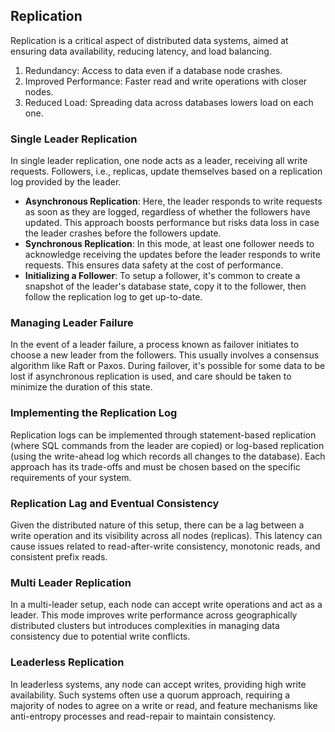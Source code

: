 ## Replication

Replication is a critical aspect of distributed data systems, aimed at ensuring data availability, reducing latency, and load balancing.

1. Redundancy: Access to data even if a database node crashes.
2. Improved Performance: Faster read and write operations with closer nodes.
3. Reduced Load: Spreading data across databases lowers load on each one.

### Single Leader Replication

In single leader replication, one node acts as a leader, receiving all write requests. Followers, i.e., replicas, update themselves based on a replication log provided by the leader. 

- **Asynchronous Replication**: Here, the leader responds to write requests as soon as they are logged, regardless of whether the followers have updated. This approach boosts performance but risks data loss in case the leader crashes before the followers update.
- **Synchronous Replication**: In this mode, at least one follower needs to acknowledge receiving the updates before the leader responds to write requests. This ensures data safety at the cost of performance.
- **Initializing a Follower**: To setup a follower, it's common to create a snapshot of the leader's database state, copy it to the follower, then follow the replication log to get up-to-date.

### Managing Leader Failure

In the event of a leader failure, a process known as failover initiates to choose a new leader from the followers. This usually involves a consensus algorithm like Raft or Paxos. During failover, it's possible for some data to be lost if asynchronous replication is used, and care should be taken to minimize the duration of this state.

### Implementing the Replication Log

Replication logs can be implemented through statement-based replication (where SQL commands from the leader are copied) or log-based replication (using the write-ahead log which records all changes to the database). Each approach has its trade-offs and must be chosen based on the specific requirements of your system.

### Replication Lag and Eventual Consistency

Given the distributed nature of this setup, there can be a lag between a write operation and its visibility across all nodes (replicas). This latency can cause issues related to read-after-write consistency, monotonic reads, and consistent prefix reads.

### Multi Leader Replication

In a multi-leader setup, each node can accept write operations and act as a leader. This mode improves write performance across geographically distributed clusters but introduces complexities in managing data consistency due to potential write conflicts.

### Leaderless Replication

In leaderless systems, any node can accept writes, providing high write availability. Such systems often use a quorum approach, requiring a majority of nodes to agree on a write or read, and feature mechanisms like anti-entropy processes and read-repair to maintain consistency.
